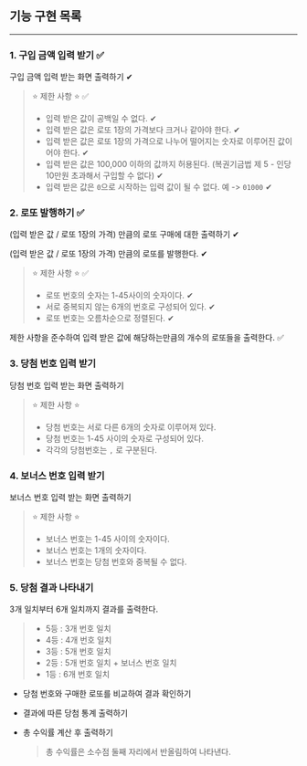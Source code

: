 ## 기능 구현 목록

<hr/>

### 1. 구입 금액 입력 받기 ✅

구입 금액 입력 받는 화면 출력하기 ✔︎

> ⭐️ 제한 사항 ⭐️ ✅
>
> - 입력 받은 값이 공백일 수 없다. ✔︎
> - 입력 받은 값은 로또 1장의 가격보다 크거나 같아야 한다. ✔︎
> - 입력 받은 값은 로또 1장의 가격으로 나누어 떨어지는 숫자로 이루어진 값이어야 한다. ✔︎
> - 입력 받은 값은 100,000 이하의 값까지 허용된다. (복권기금법 제 5 - 인당 10만원 초과해서 구입할 수 없다) ✔︎
> - 입력 받은 값은 `0`으로 시작하는 입력 값이 될 수 없다. 예 -> `01000` ✔︎

### 2. 로또 발행하기 ✅

(입력 받은 값 / 로또 1장의 가격) 만큼의 로또 구매에 대한 출력하기 ✔︎

(입력 받은 값 / 로또 1장의 가격) 만큼의 로또를 발행한다. ✔︎

> ⭐️ 제한 사항 ⭐️ ✅
>
> - 로또 번호의 숫자는 1-45사이의 숫자이다. ✔︎
> - 서로 중복되지 않는 6개의 번호로 구성되어 있다. ✔︎
> - 로또 번호는 오름차순으로 정렬된다. ✔︎

제한 사항을 준수하여 입력 받은 값에 해당하는만큼의 개수의 로또들을 출력한다. ✅

### 3. 당첨 번호 입력 받기

당첨 번호 입력 받는 화면 출력하기

> ⭐️ 제한 사항 ⭐️
>
> - 당첨 번호는 서로 다른 6개의 숫자로 이루어져 있다.
> - 당첨 번호는 1-45 사이의 숫자로 구성되어 있다.
> - 각각의 당첨번호는 `,` 로 구분된다.

### 4. 보너스 번호 입력 받기

보너스 번호 입력 받는 화면 출력하기

> ⭐️ 제한 사항 ⭐️
>
> - 보너스 번호는 1-45 사이의 숫자이다.
> - 보너스 번호는 1개의 숫자이다.
> - 보너스 번호는 당첨 번호와 중복될 수 없다.

### 5. 당첨 결과 나타내기

3개 일치부터 6개 일치까지 결과를 출력한다.

> - 5등 : 3개 번호 일치
> - 4등 : 4개 번호 일치
> - 3등 : 5개 번호 일치
> - 2등 : 5개 번호 일치 + 보너스 번호 일치
> - 1등 : 6개 번호 일치

- 당첨 번호와 구매한 로또를 비교하여 결과 확인하기

- 결과에 따른 당첨 통계 출력하기

- 총 수익률 계산 후 출력하기

  > 총 수익률은 소수점 둘째 자리에서 반올림하여 나타낸다.
